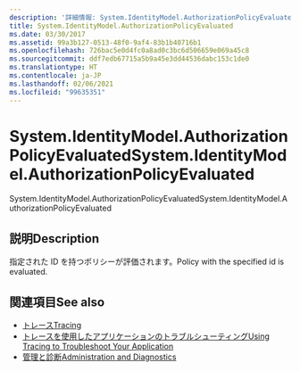 ```yaml
---
description: '詳細情報: System.IdentityModel.AuthorizationPolicyEvaluated'
title: System.IdentityModel.AuthorizationPolicyEvaluated
ms.date: 03/30/2017
ms.assetid: 99a3b127-0513-48f0-9af4-83b1b40716b1
ms.openlocfilehash: 726bac5e0d4fc0a8ad0c3bc6d506659e069a45c8
ms.sourcegitcommit: ddf7edb67715a5b9a45e3dd44536dabc153c1de0
ms.translationtype: HT
ms.contentlocale: ja-JP
ms.lasthandoff: 02/06/2021
ms.locfileid: "99635351"
---
```

# <a name="systemidentitymodelauthorizationpolicyevaluated"></a><span data-ttu-id="054a9-103">System.IdentityModel.AuthorizationPolicyEvaluated</span><span class="sxs-lookup"><span data-stu-id="054a9-103">System.IdentityModel.AuthorizationPolicyEvaluated</span></span>

<span data-ttu-id="054a9-104">System.IdentityModel.AuthorizationPolicyEvaluated</span><span class="sxs-lookup"><span data-stu-id="054a9-104">System.IdentityModel.AuthorizationPolicyEvaluated</span></span>  
  
## <a name="description"></a><span data-ttu-id="054a9-105">説明</span><span class="sxs-lookup"><span data-stu-id="054a9-105">Description</span></span>  

 <span data-ttu-id="054a9-106">指定された ID を持つポリシーが評価されます。</span><span class="sxs-lookup"><span data-stu-id="054a9-106">Policy with the specified id is evaluated.</span></span>  
  
## <a name="see-also"></a><span data-ttu-id="054a9-107">関連項目</span><span class="sxs-lookup"><span data-stu-id="054a9-107">See also</span></span>

- [<span data-ttu-id="054a9-108">トレース</span><span class="sxs-lookup"><span data-stu-id="054a9-108">Tracing</span></span>](index.md)
- [<span data-ttu-id="054a9-109">トレースを使用したアプリケーションのトラブルシューティング</span><span class="sxs-lookup"><span data-stu-id="054a9-109">Using Tracing to Troubleshoot Your Application</span></span>](using-tracing-to-troubleshoot-your-application.md)
- [<span data-ttu-id="054a9-110">管理と診断</span><span class="sxs-lookup"><span data-stu-id="054a9-110">Administration and Diagnostics</span></span>](../index.md)
